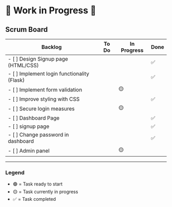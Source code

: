 # 🚧 Work in Progress 🚧

## Scrum Board

| **Backlog**                             | **To Do**                         | **In Progress**                  | **Done**                         |
|-----------------------------------------|-----------------------------------|----------------------------------|----------------------------------|
| - [ ] Design Signup page (HTML/CSS)     |                                   |   | ✅  |
| - [ ] Implement login functionality (Flask)  |                                   |         |   ✅                               |
| - [ ] Implement form validation         |                                 | 🟡                                 |                                  |
| - [ ] Improve styling with CSS          |                                 |                                  | ✅                                 |
| - [ ] Secure login measures             |                                 | 🟡                                 |                                  |
| - [ ] Dashboard Page            |                                 |                                  |✅                                  |
| - [ ] signup page            |                                 |                                  |✅                                  |
| - [ ] Change password in dashboard            |                                 |                                  |✅                                  |
| - [ ] Admin panel            |                                 |  🟡                                |                                  |

---

### Legend
- 🟢 = Task ready to start
- 🟡 = Task currently in progress
- ✅ = Task completed
